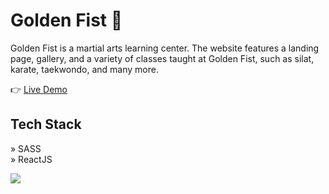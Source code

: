 # Golden Fist 🥋 

Golden Fist is a martial arts learning center. The website features a landing page, gallery, and a variety of classes taught at Golden Fist, such as silat, karate, taekwondo, and many more.

👉 [Live Demo](https://goldenfist.netlify.app/)

## Tech Stack
» SASS
<br/>
» ReactJS 

<img src="https://umarjihad.netlify.app/pic/goldenfist.png" />
